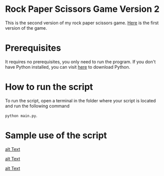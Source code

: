 # Rock Paper Scissors Game Version 2

This is the second version of my rock paper scissors game. [Here](https://github.com/Mannuel25/rock_paper_scissors_game) is the first version of the game. 

# Prerequisites

It requires no prerequisites, you only need to run the program. If you don't have Python installed, you can visit [here](https://www.python.org/downloads/) to download Python.

# How to run the script

To run the script, open a terminal in the folder where your script is located and run the following command 

`python main.py`.

# Sample use of the script

[alt Text](https://github.com/Mannuel25/ROCK_PAPER_SCISSORS_GAME_VERSION_2.0/blob/main/screenshot_1.png)

[alt Text](https://github.com/Mannuel25/ROCK_PAPER_SCISSORS_GAME_VERSION_2.0/blob/main/screenshot_2.png)

[alt Text](https://github.com/Mannuel25/ROCK_PAPER_SCISSORS_GAME_VERSION_2.0/blob/main/screenshot_3.png)

